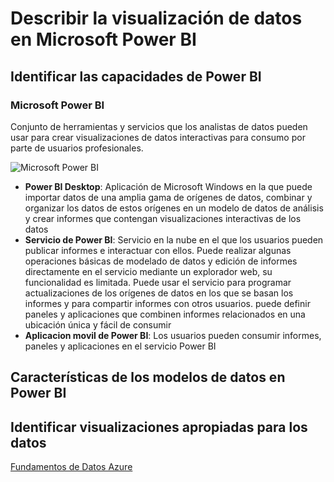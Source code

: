 # Describir la visualización de datos en Microsoft Power BI

## Identificar las capacidades de Power BI
### **Microsoft Power BI** 
Conjunto de herramientas y servicios que los analistas de datos pueden usar para crear visualizaciones de datos interactivas para consumo por parte de usuarios profesionales.

![Microsoft Power BI](https://learn.microsoft.com/es-es/training/wwl-data-ai/explore-fundamentals-data-visualization/media/power-bi-flow.png)

- **Power BI Desktop**: Aplicación de Microsoft Windows en la que puede importar datos de una amplia gama de orígenes de datos, combinar y organizar los datos de estos orígenes en un modelo de datos de análisis y crear informes que contengan visualizaciones interactivas de los datos
- **Servicio de Power BI**: Servicio en la nube en el que los usuarios pueden publicar informes e interactuar con ellos. Puede realizar algunas operaciones básicas de modelado de datos y edición de informes directamente en el servicio mediante un explorador web, su funcionalidad es limitada. Puede usar el servicio para programar actualizaciones de los orígenes de datos en los que se basan los informes y para compartir informes con otros usuarios. puede definir paneles y aplicaciones que combinen informes relacionados en una ubicación única y fácil de consumir
- **Aplicacion movil de Power BI**: Los usuarios pueden consumir informes, paneles y aplicaciones en el servicio Power BI


## Características de los modelos de datos en Power BI


## Identificar visualizaciones apropiadas para los datos

[Fundamentos de Datos Azure](https://github.com/CamarenaAI/Cloud-Fundamentals/tree/main/Azure/DP-900:%20Fundamentos%20de%20Datos%20Azure)
